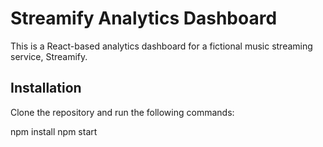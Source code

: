 # Streamify Analytics Dashboard

This is a React-based analytics dashboard for a fictional music streaming service, Streamify.

## Installation

Clone the repository and run the following commands:

npm install
npm start